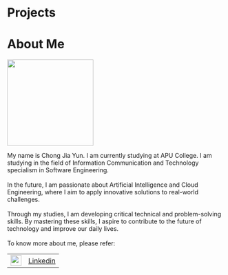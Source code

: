 # Projects
<html>
  <body>
    <h1 style="align:center">About Me</h1>
    <image src="https://easy-peasy.ai/cdn-cgi/image/quality=80,format=auto,width=700/https://fdczvxmwwjwpwbeeqcth.supabase.co/storage/v1/object/public/images/e3ef9712-44cb-40f7-940e-ec15fd343917/76f1e256-3e4d-433d-aa18-139a46ebfcca.png" style="height:200px;width:200px;align:center"></image>
    <p>My name is Chong Jia Yun. I am currently studying at APU College. I am studying in the field of Information Communication and Technology specialism in Software Engineering.  
      <br>
      <br>
      In the future, I am passionate about Artificial Intelligence and Cloud Engineering, where I aim to apply innovative solutions to real-world challenges.
      <br>
      <br>
  Through my studies, I am developing critical technical and problem-solving skills. By mastering these skills, I aspire to contribute to the future of technology and improve our daily lives.
      <br>
      <br>
      To know more about me, please refer:
    </p>
    <table style="border-collapse:collapse">
      <tr>
        <td>
          <img style="width:25px; height:25px" src="https://encrypted-tbn0.gstatic.com/images?q=tbn:ANd9GcRokEYt0yyh6uNDKL8uksVLlhZ35laKNQgZ9g&s">
        </td>
        <td>
          <a href="https://www.linkedin.com/in/chong-jia-yun-917aa9331/" style="align:center;">Linkedin</a>
        </td>
      </tr>
    </table>
  </body>
</html>
